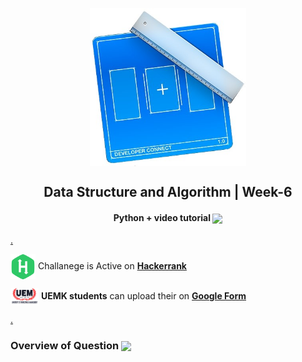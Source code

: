 <p align="center">
 <img width="250px" src="https://github.com/xiaowuc2/xiaowuc2/blob/master/source/5.jpg" align="center" />
 <h2 align="center">Data Structure and Algorithm | Week-6</h2>
 <h4 align="center">Python + video tutorial <img width="25px" src="https://github.com/xiaowuc2/All-readme-templates/blob/master/sources/compass.png" align="center"/></h4></p>
</p>
  <p align="center">

[.](https://github.com/xiaowuc2/Research/blob/master/README.md)

<img width="40px" src="https://github.com/xiaowuc2/xiaowuc2/blob/master/source/download.png" align="center"/> Challanege is Active on [**Hackerrank**](https://www.hackerrank.com/contests/ds-algo-lab-week-6/challenges)

<img width="45px" src="https://github.com/xiaowuc2/xiaowuc2/blob/master/source/logo22.png" align="center"/> **UEMK students** can upload their on [**Google Form**](https://www.hackerrank.com/contests/ds-algo-lab-week-6/challenges)

[.](https://github.com/xiaowuc2/Research/blob/master/README.md)

### Overview of Question <img width="25px" src="https://github.com/xiaowuc2/All-readme-templates/blob/master/sources/overview.jpg" align="center"/>
